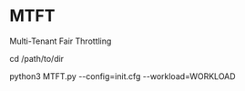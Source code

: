 # MTFT
Multi-Tenant Fair Throttling


cd /path/to/dir


python3 MTFT.py --config=init.cfg --workload=WORKLOAD
